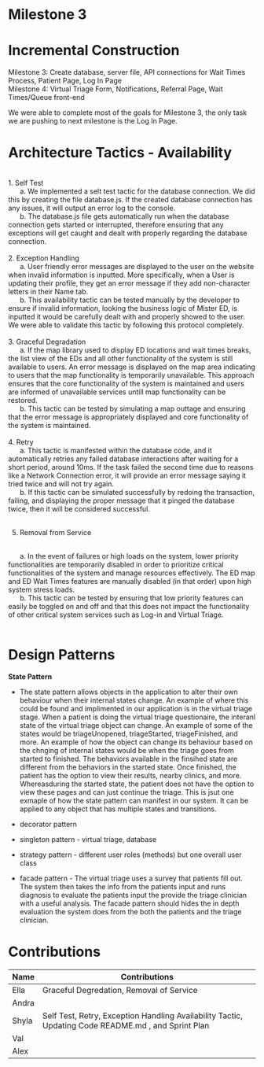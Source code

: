 # Milestone 3

# Incremental Construction

Milestone 3: Create database, server file, API connections for Wait Times Process, Patient Page, Log In Page
<br>
Milestone 4: Virtual Triage Form, Notifications, Referral Page, Wait Times/Queue front-end
<br>

We were able to complete most of the goals for Milestone 3, the only task we are pushing to next milestone is the Log In Page.
<br>
# Architecture Tactics - Availability

<br> 
1. Self Test 
<br>
      a. We implemented a selt test tactic for the database connection. We did this by creating the file database.js. If the created database connection has any issues, it will output an error 
        log to the console.
   <br>
      b. The database.js file gets automatically run when the database connection gets started or interrupted, therefore ensuring that any exceptions will get caught and dealt with properly 
        regarding the database connection.
   <br>
   <br>
2. Exception Handling
<br>
      a. User friendly error messages are displayed to the user on the website when invalid information is inputted. More specifically, when a User is updating their profile, they get an error 
        message if they add non-character letters in their Name tab. 
   <br>
      b. This availability tactic can be tested manually by the developer to ensure if invalid information, looking the business logic of Mister ED, is inputted it would be carefully dealt with and properly showed to the user. We were able to validate this tactic by following this protocol completely.
   <br>
   <br>
3. Graceful Degradation
<br>
      a. If the map library used to display ED locations and wait times breaks, the list view of the EDs and all other functionality of the system is still available to users. An error message is displayed on the map area indicating to users that the map functionality is temporarily unavailable. This approach ensures that the core functionality of the system is maintained and users are informed of unavailable services untill map functionality can be restored. 
   <br>
      b. This tactic can be tested by simulating a map outtage and ensuring that the error message is appropriately displayed and core functionality of the system is maintained. 
   <br>
   <br>
4. Retry
<br>
      a. This tactic is manifested within the database code, and it automatically retries any failed database interactions after waiting for a short period, around 10ms. If the task failed the second time due to reasons like a Network Connection error, it will provide an error message saying it tried twice and will not try again.
   <br>
      b. If this tactic can be simulated successfully by redoing the transaction, failing, and displaying the proper message that it pinged the database twice, then it will be considered successful. 
   <br>
   <br>
   
5. Removal from Service
<br>
      a. In the event of failures or high loads on the system, lower priority functionalities are temporarily disabled in order to prioritize critical functionalities of the system and manage resources effectively. The ED map and ED Wait Times features are manually disabled (in that order) upon high system stress loads. 
   <br>
      b. This tactic can be tested by ensuring that low priority features can easily be toggled on and off and that this does not impact the functionality of other critical system services such as Log-in and Virtual Triage. 
   <br>
   <br>
  
# Design Patterns
**State Pattern** 
- The state pattern allows objects in the application to alter their own behaviour when their internal states change. An example of where this could be found and implimented in our application is in the virtual triage stage. When a patient is doing the virtual triage questionaire, the interanl state of the virtual triage object can change. An example of some of the states would be triageUnopened, triageStarted, triageFinished, and more. An example of how the object can change its behaviour based on the chnging of internal states would be when the triage goes from started to finished. The behaviors available in the finsihed state are different from the behaviors in the started state. Once finished, the patient has the option to view their results, nearby clinics, and more. Whereasduring the started state, the patient does not have the option to view these pages and can just continue the triage. This is jsut one exmaple of how the state pattern can manifest in our system. It can be applied to any object that has multiple states and transitions.


- decorator pattern
- singleton pattern - virtual triage, database
- strategy pattern - different user roles (methods) but one overall user class
- facade pattern - The virtual triage uses a survey that patients fill out. The system then takes the info from the patients input and runs diagnosis to evaluate the patients input the provide the triage clinician with a useful analysis. The facade pattern should hides the in depth evaluation the system does from the both the patients and the triage clinician.



# Contributions

| Name | Contributions | 
| ----------- | ---------------------- |
| Ella | Graceful Degredation, Removal of Service |
| Andra | |
| Shyla | Self Test, Retry, Exception Handling Availability Tactic, Updating Code README.md , and Sprint Plan |
| Val | | 
| Alex | |
